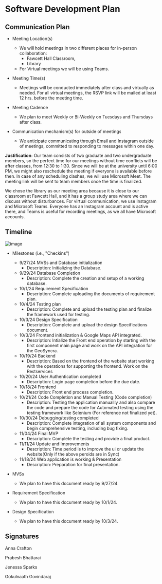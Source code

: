 # Software Development Plan

## Communication Plan

* Meeting Location(s)
  * We will hold meetings in two different places for in-person collaboration:
 	- Fawcett Hall Classroom, 
	- Library
  * For Virtual meetings we will be using Teams.
  
* Meeting Time(s)
  * Meetings will be conducted immediately after class and virtually as needed. For all virtual meetings, the RSVP link will be mailed at least 12 hrs. before the meeting time.
  
* Meeting Cadence
  * We plan to meet Weekly or Bi-Weekly on Tuesdays and Thursdays after class.
  
* Communication mechanism(s) for outside of meetings
  * We anticipate communicating through Email and Instagram outside of meetings, committed to responding to messages within one day. 

**Justification:**
  Our team consists of two graduate and two undergraduate members, so the perfect time for our meetings without time conflicts will be after classes, from 12:30 to 1:30. Since we will be at the university until 6:00 PM, we might also reschedule the meeting if everyone is available before then. In case of any scheduling clashes, we will use Microsoft Meet. The meeting link will be sent to team members once the time is finalized.

We chose the library as our meeting area because it is close to our classroom at Fawcett Hall, and it has a group study area where we can discuss without disturbances. For virtual communication, we use Instagram and Microsoft Teams. Everyone has an Instagram account and is active there, and Teams is useful for recording meetings, as we all have Microsoft accounts.
  
## Timeline
 ![image](https://github.com/user-attachments/assets/206e9ee6-4de3-4e6b-8c3c-f4b3853d5d30)
 
   * Milestones (i.e., "Checkins")
       -  9/27/24 MVSs and Database initialization
          - Description:  Initializing the Database.
       -  9/29/24 Database Completion
          - Description: Complete the creation and setup of a working database.
       -  10/1/24 Requirement Specification
          - Description: Complete uploading the documents of requirement plan.
       -  10/4/24 Testing plan
          - Description: Complete and upload the testing plan and finalize the framework used for testing.
       -  10/3/24 Design Specification
          - Description: Complete and upload the design Specifications document.
       -  10/3/24 Frontend initialization & Google Maps API integrated.
          - Description: Intialize the Front end operation by starting with the first component main page and work on the API integration for the GeoSyncra.
       -  10/19/24 Backend
          - Description: Based on the frontend of the website start working with the operations for supporting the frontend. Work on the Restservices
       -  10/20/24 User Authentication completed
          - Description: Login page completion before the due date.
       -  10/18/24 Frontend
          - Description: Front end process completion.
       -  10/21/24 Code Completion and Manual Testing (Code completion)
          - Description: Testing the application manuallly and also compare the code and prepare the code for Automated testing using the testing framework like Selenium (For reference not finalized yet).
       -  10/30/24 Debugging/testing completed
          - Description: Complete integration of all system components and begin comprehensive testing, including bug fixing.
       -  11/04/24 Final MVP
          - Description: Complete the testing and provide a final product.
       -  11/11/24 Update and Improvements
          - Description: Time period is to improve the ui or update the website(Only if the above peroids are in Sync) 
       -  11/18/24  Web application is working & Presentation
          - Description: Preparation for final presentation.

  * MVSs
   	- We plan to have this document ready by 9/27/24
  * Requirement Specification
       - We plan to have this document ready by 10/1/24. 
  * Design Specification
       - We plan to have this document ready by 10/3/24.
         

## Signatures
Anna Crafton

Prabesh Bhattarai

Jenessa Sparks

Gokulnaath Govindaraj
